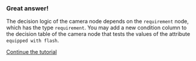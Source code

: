 ### Great answer!

The decision logic of the camera node depends on the `requirement`
node, which has the type `requirement`. You may add a new condition
column to the decision table of the camera node that tests the values
of the attribute `equipped with flash`.

[Continue the tutorial](../../step6/description.md)

